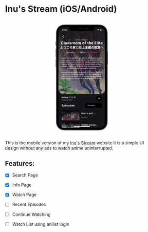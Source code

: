 # Inu's Stream (iOS/Android)

<p align="center">
    <img width="200" src="https://github.com/5H4D0WILA/InuStreamMobile/blob/main/Screenshots/screenshot_ios_iphone12black_portrait.png" alt="Info Page Screenshot">
</p>

This is the mobile version of my [Inu's Stream](https://inu.watch) website
It is a simple UI design without any ads to watch anime uninterrupted.

## Features:
- [x] Search Page
- [x] Info Page
- [x] Watch Page
- [ ] Recent Episodes
- [ ] Continue Watching
- [ ] Watch List using anilist login

